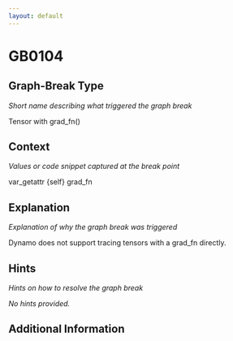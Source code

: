 ```yaml
---
layout: default
---
```

# GB0104

## Graph-Break Type
*Short name describing what triggered the graph break*

Tensor with grad_fn()

## Context
*Values or code snippet captured at the break point*

var_getattr {self} grad_fn

## Explanation
*Explanation of why the graph break was triggered*

Dynamo does not support tracing tensors with a grad_fn directly.

## Hints
*Hints on how to resolve the graph break*

*No hints provided.*


## Additional Information

<!-- ADDITIONAL INFORMATION START - Add custom information below this line -->

<!-- ADDITIONAL INFORMATION END -->

